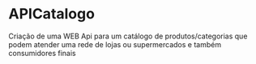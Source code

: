 # APICatalogo
Criação de uma WEB Api para um catálogo de produtos/categorias que podem atender uma rede de lojas ou supermercados e também consumidores finais
